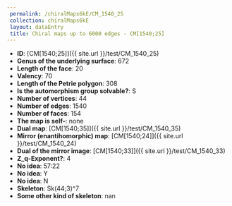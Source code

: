 ```yaml
--- 
 permalink: /chiralMaps6kE/CM_1540_25 
 collection: chiralMaps6kE
 layout: dataEntry
 title: Chiral maps up to 6000 edges - CM[1540;25]
---
```


- **ID**: [CM[1540;25]]({{ site.url }}/test/CM_1540_25)
- **Genus of the underlying surface**: 672
- **Length of the face**: 20
- **Valency**: 70
- **Length of the Petrie polygon**: 308
- **Is the automorphism group solvable?**: S
- **Number of vertices**: 44
- **Number of edges**: 1540
- **Number of faces**: 154
- **The map is self-**: none
- **Dual map**: [CM[1540;35]]({{ site.url }}/test/CM_1540_35)
- **Mirror (enantihomorphic) map**: [CM[1540;24]]({{ site.url }}/test/CM_1540_24)
- **Dual of the mirror image**: [CM[1540;33]]({{ site.url }}/test/CM_1540_33)
- **Z_q-Exponent?**: 4
- **No idea**:  57:22
- **No idea**: Y
- **No idea**: N
- **Skeleton**: Sk(44;3)^7
- **Some other kind of skeleton**: nan
